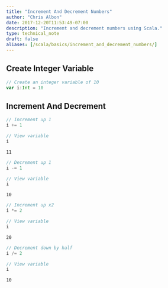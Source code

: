```yaml
---
title: "Increment And Decrement Numbers"
author: "Chris Albon"
date: 2017-12-20T11:53:49-07:00
description: "Increment and decrement numbers using Scala."
type: technical_note
draft: false
aliases: [/scala/basics/increment_and_decrement_numbers/]
---
```

## Create Integer Variable


```scala
// Create an integer variable of 10
var i:Int = 10
```

## Increment And Decrement


```scala
// Increment up 1
i += 1

// View variable
i
```




    11




```scala
// Decrement up 1
i -= 1

// View variable
i
```




    10




```scala
// Increment up x2
i *= 2

// View variable
i
```




    20




```scala
// Decrement down by half
i /= 2

// View variable
i
```




    10



